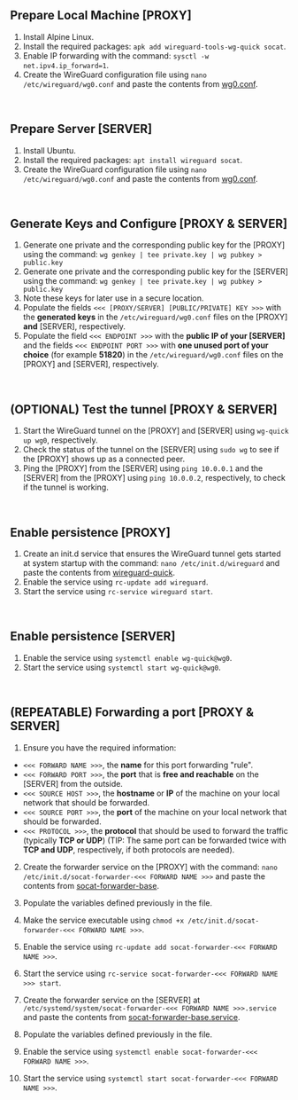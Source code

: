 ## Prepare Local Machine [PROXY]

1. Install Alpine Linux.
2. Install the required packages: `apk add wireguard-tools-wg-quick socat`.
3. Enable IP forwarding with the command: `sysctl -w net.ipv4.ip_forward=1`.
4. Create the WireGuard configuration file using `nano /etc/wireguard/wg0.conf` and paste the contents from [wg0.conf](proxy/wg0.conf).
<br/>

## Prepare Server [SERVER]

1. Install Ubuntu.
2. Install the required packages: `apt install wireguard socat`.
3. Create the WireGuard configuration file using `nano /etc/wireguard/wg0.conf` and paste the contents from [wg0.conf](server/wg0.conf).
<br/>

## Generate Keys and Configure [PROXY & SERVER]

1. Generate one private and the corresponding public key for the [PROXY] using the command: `wg genkey | tee private.key | wg pubkey > public.key`
2. Generate one private and the corresponding public key for the [SERVER] using the command: `wg genkey | tee private.key | wg pubkey > public.key`
3. Note these keys for later use in a secure location.
4. Populate the fields `<<< [PROXY/SERVER] [PUBLIC/PRIVATE] KEY >>>` with the **generated keys** in the `/etc/wireguard/wg0.conf` files on the [PROXY] **and** [SERVER], respectively.
5. Populate the field `<<< ENDPOINT >>>` with the **public IP of your [SERVER]** and the fields `<<< ENDPOINT PORT >>>` with **one unused port of your choice** (for example **51820**) in the `/etc/wireguard/wg0.conf` files on the [PROXY] and [SERVER], respectively.
<br/>

## (OPTIONAL) Test the tunnel [PROXY & SERVER]

1. Start the WireGuard tunnel on the [PROXY] and [SERVER] using `wg-quick up wg0`, respectively.
2. Check the status of the tunnel on the [SERVER] using `sudo wg` to see if the [PROXY] shows up as a connected peer.
3. Ping the [PROXY] from the [SERVER] using `ping 10.0.0.1` and the [SERVER] from the [PROXY] using `ping 10.0.0.2`, respectively, to check if the tunnel is working.
<br/>

## Enable persistence [PROXY]

1. Create an init.d service that ensures the WireGuard tunnel gets started at system startup with the command: `nano /etc/init.d/wireguard` and paste the contents from [wireguard-quick](proxy/wireguard-quick).
2. Enable the service using `rc-update add wireguard`.
3. Start the service using `rc-service wireguard start`.
<br/>

## Enable persistence [SERVER]

1. Enable the service using `systemctl enable wg-quick@wg0`.
2. Start the service using `systemctl start wg-quick@wg0`.
<br/>

## (REPEATABLE) Forwarding a port [PROXY & SERVER]

1. Ensure you have the required information:
- `<<< FORWARD NAME >>>`, the **name** for this port forwarding "rule".
- `<<< FORWARD PORT >>>`, the **port** that is **free and reachable** on the [SERVER] from the outside.
- `<<< SOURCE HOST >>>`, the **hostname** or **IP** of the machine on your local network that should be forwarded.
- `<<< SOURCE PORT >>>`, the **port** of the machine on your local network that should be forwarded.
- `<<< PROTOCOL >>>`, the **protocol** that should be used to forward the traffic (typically **TCP or UDP**) (TIP: The same port can be forwarded twice with **TCP and UDP**, respectively, if both protocols are needed).

2. Create the forwarder service on the [PROXY] with the command: `nano /etc/init.d/socat-forwarder-<<< FORWARD NAME >>>` and paste the contents from [socat-forwarder-base](proxy/socat-forwarder-base).
3. Populate the variables defined previously in the file.
4. Make the service executable using `chmod +x /etc/init.d/socat-forwarder-<<< FORWARD NAME >>>`.
5. Enable the service using `rc-update add socat-forwarder-<<< FORWARD NAME >>>`.
6. Start the service using `rc-service socat-forwarder-<<< FORWARD NAME >>> start`.

7. Create the forwarder service on the [SERVER] at `/etc/systemd/system/socat-forwarder-<<< FORWARD NAME >>>.service` and paste the contents from [socat-forwarder-base.service](server/socat-forwarder-base.service).
8. Populate the variables defined previously in the file.
9. Enable the service using `systemctl enable socat-forwarder-<<< FORWARD NAME >>>`.
10. Start the service using `systemctl start socat-forwarder-<<< FORWARD NAME >>>`.

